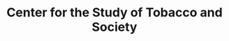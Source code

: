 ---
layout: repo
title: "Center for the Study of Tobacco and Society"
id: 11042
permalink: repos/11042/
---